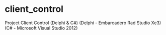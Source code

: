 client_control
==============

Project Client Control (Delphi &amp; C#) (Delphi - Embarcadero Rad Studio Xe3) (C# - Microsoft Visual Studio 2012)
